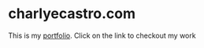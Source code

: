 # charlyecastro.com

This is my [portfolio](https://charlyecastro.com). Click on the link to checkout my work
